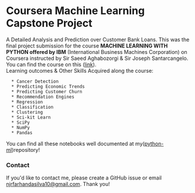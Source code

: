 # Coursera Machine Learning Capstone Project
A Detailed Analysis and Prediction over Customer Bank Loans. This was the final project submission for the course **MACHINE LEARNING WITH PYTHON offered by IBM** (International Business Machines Corporation) on Coursera instructed by Sir Saeed Aghabozorgi & Sir Joseph Santarcangelo. You can find the course on this ([link](https://www.coursera.org/learn/machine-learning-with-python)).
<br>
Learning outcomes & Other Skills Acquired along the course:
~~~
  * Cancer Detection
  * Predicting Economic Trends
  * Predicting Customer Churn
  * Recommendation Engines
  * Regression
  * Classification
  * Clustering
  * Sci-kit Learn
  * SciPy
  * NumPy
  * Pandas
~~~
You can find all these notebooks well documented at my([python-ml](https://github.com/khanfarhan10/python-ml))repository!

### Contact

If you'd like to contact me, please create a GitHub issue or email njrfarhandasilva10@gmail.com. Thank you!
